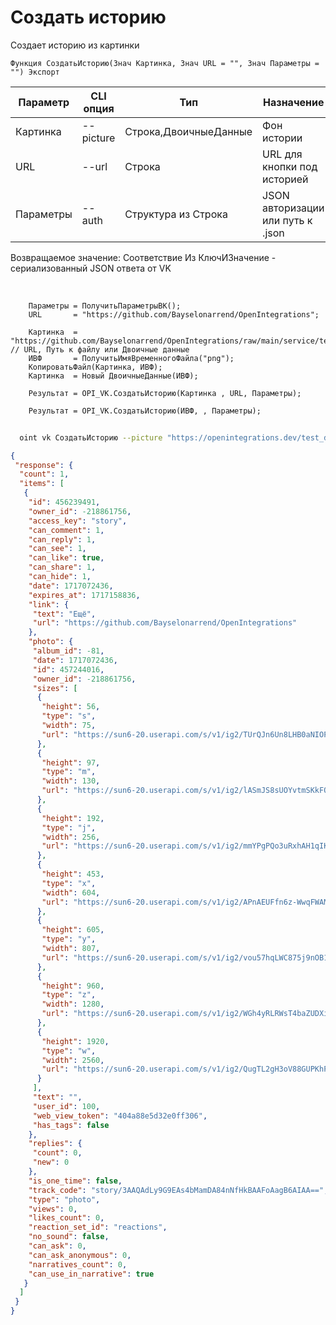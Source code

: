 ﻿---
sidebar_position: 7
---

# Создать историю
 Создает историю из картинки



`Функция СоздатьИсторию(Знач Картинка, Знач URL = "", Знач Параметры = "") Экспорт`

  | Параметр | CLI опция | Тип | Назначение |
  |-|-|-|-|
  | Картинка | --picture | Строка,ДвоичныеДанные | Фон истории |
  | URL | --url | Строка | URL для кнопки под историей |
  | Параметры | --auth | Структура из Строка | JSON авторизации или путь к .json |

  
  Возвращаемое значение:   Соответствие Из КлючИЗначение - сериализованный JSON ответа от VK

<br/>




```bsl title="Пример кода"
    Параметры = ПолучитьПараметрыВК();
    URL       = "https://github.com/Bayselonarrend/OpenIntegrations";

    Картинка  = "https://github.com/Bayselonarrend/OpenIntegrations/raw/main/service/test_data/picture.jpg";       // URL, Путь к файлу или Двоичные данные
    ИВФ       = ПолучитьИмяВременногоФайла("png");
    КопироватьФайл(Картинка, ИВФ);
    Картинка  = Новый ДвоичныеДанные(ИВФ);

    Результат = OPI_VK.СоздатьИсторию(Картинка , URL, Параметры);

    Результат = OPI_VK.СоздатьИсторию(ИВФ, , Параметры);
```



```sh title="Пример команды CLI"
    
  oint vk СоздатьИсторию --picture "https://openintegrations.dev/test_data/picture.jpg" --url %url% --auth %auth%

```

```json title="Результат"
{
 "response": {
  "count": 1,
  "items": [
   {
    "id": 456239491,
    "owner_id": -218861756,
    "access_key": "story",
    "can_comment": 1,
    "can_reply": 1,
    "can_see": 1,
    "can_like": true,
    "can_share": 1,
    "can_hide": 1,
    "date": 1717072436,
    "expires_at": 1717158836,
    "link": {
     "text": "Ещё",
     "url": "https://github.com/Bayselonarrend/OpenIntegrations"
    },
    "photo": {
     "album_id": -81,
     "date": 1717072436,
     "id": 457244016,
     "owner_id": -218861756,
     "sizes": [
      {
       "height": 56,
       "type": "s",
       "width": 75,
       "url": "https://sun6-20.userapi.com/s/v1/ig2/TUrQJn6Un8LHB0aNIOPtaqEt3K_J4tZbV2notqyJ1TUyHCj9m-bbiOZKm1u07WpGGAZfH1LFXbg95EM-uS0JHKX9.jpg?size=75x56&quality=95&type=story"
      },
      {
       "height": 97,
       "type": "m",
       "width": 130,
       "url": "https://sun6-20.userapi.com/s/v1/ig2/lASmJS8sUOYvtmSKkFOsBGNIWpcqoqenWSBOdBHSXQE9PuZjUx_aVVA3Zd6DOV08nssSEYQgXJ6Vam6TiPx2Lcpm.jpg?size=130x97&quality=95&type=story"
      },
      {
       "height": 192,
       "type": "j",
       "width": 256,
       "url": "https://sun6-20.userapi.com/s/v1/ig2/mmYPgPQo3uRxhAH1qIKIijT-5j87fr0A5PEe1X8k3kdo5MmagHYZIdECvXyFL9KubVsKzTZTWFJSQgskL5a09dhS.jpg?size=256x192&quality=95&type=story"
      },
      {
       "height": 453,
       "type": "x",
       "width": 604,
       "url": "https://sun6-20.userapi.com/s/v1/ig2/APnAEUFfn6z-WwqFWAM0_jbv9cRo4zrIPx3RSFrsSNdh8bXpv6438yZqB_BDM3pMfSfl6Gsx751T7mJ8yEf_zCi9.jpg?size=604x453&quality=95&type=story"
      },
      {
       "height": 605,
       "type": "y",
       "width": 807,
       "url": "https://sun6-20.userapi.com/s/v1/ig2/vou57hqLWC875j9nOB1HbiEWaVcSXCHmxNlyzyKEyKv6UO97Mm67PyKNftSvW0RvaHARFvl7Hc9noOv2TAV8Tq6X.jpg?size=807x605&quality=95&type=story"
      },
      {
       "height": 960,
       "type": "z",
       "width": 1280,
       "url": "https://sun6-20.userapi.com/s/v1/ig2/WGh4yRLRWsT4baZUDXiIUZU90sFYcZKcme9nnAPSy8CW_uYDQRDQSy8s0SkNRDEBteCyRBPG0Ka7tPwRQzp5M6Cx.jpg?size=1280x960&quality=95&type=story"
      },
      {
       "height": 1920,
       "type": "w",
       "width": 2560,
       "url": "https://sun6-20.userapi.com/s/v1/ig2/QugTL2gH3oV88GUPKhP1GOUfKWONc8iSt_v-Qt6TOsmioQPJ9nyq4L2a1yBHu2eSJKjsql1VhMtEx6wpt3fVVnly.jpg?size=2560x1920&quality=95&type=story"
      }
     ],
     "text": "",
     "user_id": 100,
     "web_view_token": "404a88e5d32e0ff306",
     "has_tags": false
    },
    "replies": {
     "count": 0,
     "new": 0
    },
    "is_one_time": false,
    "track_code": "story/3AAQAdLy9G9EAs4bMamDA84nNfHkBAAFoAagB6AIAA==",
    "type": "photo",
    "views": 0,
    "likes_count": 0,
    "reaction_set_id": "reactions",
    "no_sound": false,
    "can_ask": 0,
    "can_ask_anonymous": 0,
    "narratives_count": 0,
    "can_use_in_narrative": true
   }
  ]
 }
}
```
